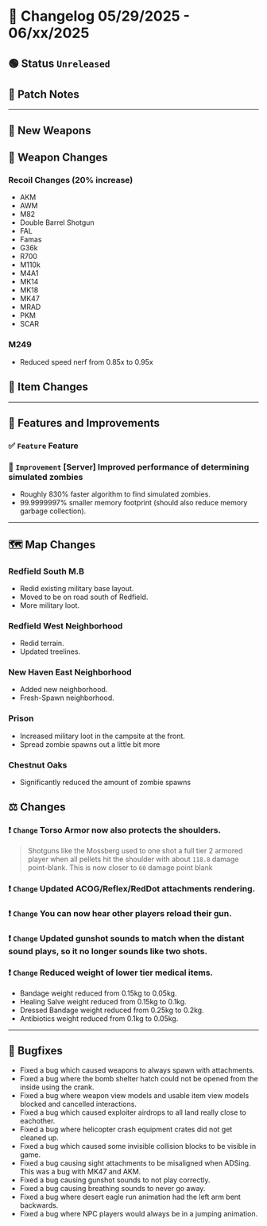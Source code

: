 # 📑 Changelog 05/29/2025 - 06/xx/2025

## 🟢 Status `Unreleased`

## 💬 Patch Notes

________

## 🔫 New Weapons

## 🔫 Weapon Changes

### Recoil Changes (20% increase)
- AKM
- AWM
- M82
- Double Barrel Shotgun
- FAL
- Famas
- G36k
- R700
- M110k
- M4A1
- MK14
- MK18
- MK47
- MRAD
- PKM
- SCAR

### M249
- Reduced speed nerf from 0.85x to 0.95x

## 🔫 Item Changes

________

## 📢 Features and Improvements

### ✅ `Feature` Feature

### 🔼 `Improvement` [Server] Improved performance of determining simulated zombies
- Roughly 830% faster algorithm to find simulated zombies.
- 99.9999997% smaller memory footprint (should also reduce memory garbage collection).

________

## 🗺️ Map Changes

### Redfield South M.B
- Redid existing military base layout.
- Moved to be on road south of Redfield.
- More military loot.

### Redfield West Neighborhood
- Redid terrain.
- Updated treelines.

### New Haven East Neighborhood
- Added new neighborhood.
- Fresh-Spawn neighborhood.

### Prison
- Increased military loot in the campsite at the front.
- Spread zombie spawns out a little bit more

### Chestnut Oaks
- Significantly reduced the amount of zombie spawns

## ⚖️ Changes

### ❗ `Change` Torso Armor now also protects the shoulders.
> Shotguns like the Mossberg used to one shot a full tier 2 armored player
> when all pellets hit the shoulder with about `118.8` damage point-blank.
> This is now closer to `60` damage point blank

### ❗ `Change` Updated ACOG/Reflex/RedDot attachments rendering.

### ❗ `Change` You can now hear other players reload their gun.

### ❗ `Change` Updated gunshot sounds to match when the distant sound plays, so it no longer sounds like two shots.

### ❗ `Change` Reduced weight of lower tier medical items.
- Bandage weight reduced from 0.15kg to 0.05kg.
- Healing Salve weight reduced from 0.15kg to 0.1kg.
- Dressed Bandage weight reduced from 0.25kg to 0.2kg.
- Antibiotics weight reduced from 0.1kg to 0.05kg.

________

## 🐛 Bugfixes
- Fixed a bug which caused weapons to always spawn with attachments.
- Fixed a bug where the bomb shelter hatch could not be opened from the inside using the crank.
- Fixed a bug where weapon view models and usable item view models blocked and cancelled interactions.
- Fixed a bug which caused exploiter airdrops to all land really close to eachother.
- Fixed a bug where helicopter crash equipment crates did not get cleaned up.
- Fixed a bug which caused some invisible collision blocks to be visible in game.
- Fixed a bug causing sight attachments to be misaligned when ADSing. This was a bug with MK47 and AKM.
- Fixed a bug causing gunshot sounds to not play correctly.
- Fixed a bug causing breathing sounds to never go away.
- Fixed a bug where desert eagle run animation had the left arm bent backwards.
- Fixed a bug where NPC players would always be in a jumping animation.
